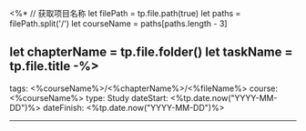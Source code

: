 <%*
// 获取项目名称
let filePath = tp.file.path(true)
let paths = filePath.split('/')
let courseName = paths[paths.length - 3]

let chapterName = tp.file.folder()
let taskName = tp.file.title
-%>
---
tags: <%courseName%>/<%chapterName%>/<%fileName%>
course: <%courseName%>
type: Study
dateStart: <%tp.date.now("YYYY-MM-DD")%>
dateFinish: <%tp.date.now("YYYY-MM-DD")%>

---





